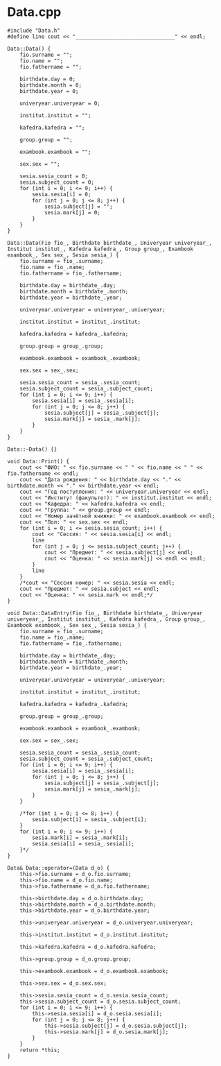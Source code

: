 # Data.cpp

	#include "Data.h"
	#define line cout << "________________________________" << endl;

	Data::Data() {
		fio.surname = "";
		fio.name = "";
		fio.fathername = "";

		birthdate.day = 0;
		birthdate.month = 0;
		birthdate.year = 0;

		univeryear.univeryear = 0;

		institut.institut = "";

		kafedra.kafedra = "";

		group.group = "";

		exambook.exambook = "";

		sex.sex = "";

		sesia.sesia_count = 0;
		sesia.subject_count = 0;
		for (int i = 0; i <= 9; i++) {
			sesia.sesia[i] = 0;
			for (int j = 0; j <= 8; j++) {
				sesia.subject[j] = "";
				sesia.mark[j] = 0;
			}
		}
	}

	Data::Data(Fio fio_, Birthdate birthdate_, Univeryear univeryear_, Institut institut_, Kafedra kafedra_, Group group_, Exambook exambook_, Sex sex_, Sesia sesia_) {
		fio.surname = fio_.surname;
		fio.name = fio_.name;
		fio.fathername = fio_.fathername;

		birthdate.day = birthdate_.day;
		birthdate.month = birthdate_.month;
		birthdate.year = birthdate_.year;

		univeryear.univeryear = univeryear_.univeryear;

		institut.institut = institut_.institut;

		kafedra.kafedra = kafedra_.kafedra;

		group.group = group_.group;

		exambook.exambook = exambook_.exambook;

		sex.sex = sex_.sex;

		sesia.sesia_count = sesia_.sesia_count;
		sesia.subject_count = sesia_.subject_count;
		for (int i = 0; i <= 9; i++) {
			sesia.sesia[i] = sesia_.sesia[i];
			for (int j = 0; j <= 8; j++) {
				sesia.subject[j] = sesia_.subject[j];
				sesia.mark[j] = sesia_.mark[j];
			}
		}
	}

	Data::~Data() {}

	void Data::Print() {
		cout << "ФИО: " << fio.surname << " " << fio.name << " " << fio.fathername << endl;
		cout << "Дата рождения: " << birthdate.day << "." << birthdate.month << "." << birthdate.year << endl;
		cout << "Год поступления: " << univeryear.univeryear << endl;
		cout << "Институт (факультет): " << institut.institut << endl;
		cout << "Кафедра: " << kafedra.kafedra << endl;
		cout << "Группа: " << group.group << endl;
		cout << "Номер зачётной книжки: " << exambook.exambook << endl;
		cout << "Пол: " << sex.sex << endl;
		for (int i = 0; i <= sesia.sesia_count; i++) {
			cout << "Сессия: " << sesia.sesia[i] << endl;
			line
			for (int j = 0; j <= sesia.subject_count; j++) {
				cout << "Предмет: " << sesia.subject[j] << endl;
				cout << "Оценка: " << sesia.mark[j] << endl << endl;
			}
			line
		}
		/*cout << "Сессия номер: " << sesia.sesia << endl;
		cout << "Предмет: " << sesia.subject << endl;
		cout << "Оценка: " << sesia.mark << endl;*/
	}

	void Data::DataEntry(Fio fio_, Birthdate birthdate_, Univeryear univeryear_, Institut institut_, Kafedra kafedra_, Group group_, Exambook exambook_, Sex sex_, Sesia sesia_) {
		fio.surname = fio_.surname;
		fio.name = fio_.name;
		fio.fathername = fio_.fathername;

		birthdate.day = birthdate_.day;
		birthdate.month = birthdate_.month;
		birthdate.year = birthdate_.year;

		univeryear.univeryear = univeryear_.univeryear;

		institut.institut = institut_.institut;

		kafedra.kafedra = kafedra_.kafedra;

		group.group = group_.group;

		exambook.exambook = exambook_.exambook;

		sex.sex = sex_.sex;

		sesia.sesia_count = sesia_.sesia_count;
		sesia.subject_count = sesia_.subject_count;
		for (int i = 0; i <= 9; i++) {
			sesia.sesia[i] = sesia_.sesia[i];
			for (int j = 0; j <= 8; j++) {
				sesia.subject[j] = sesia_.subject[j];
				sesia.mark[j] = sesia_.mark[j];
			}
		}

		/*for (int i = 0; i <= 8; i++) {
			sesia.subject[i] = sesia_.subject[i];
		}
		for (int i = 0; i <= 9; i++) {
			sesia.mark[i] = sesia_.mark[i];
			sesia.sesia[i] = sesia_.sesia[i];
		}*/
	}

	Data& Data::operator=(Data d_o) {
		this->fio.surname = d_o.fio.surname;
		this->fio.name = d_o.fio.name;
		this->fio.fathername = d_o.fio.fathername;

		this->birthdate.day = d_o.birthdate.day;
		this->birthdate.month = d_o.birthdate.month;
		this->birthdate.year = d_o.birthdate.year;

		this->univeryear.univeryear = d_o.univeryear.univeryear;

		this->institut.institut = d_o.institut.institut;

		this->kafedra.kafedra = d_o.kafedra.kafedra;

		this->group.group = d_o.group.group;

		this->exambook.exambook = d_o.exambook.exambook;

		this->sex.sex = d_o.sex.sex;

		this->sesia.sesia_count = d_o.sesia.sesia_count;
		this->sesia.subject_count = d_o.sesia.subject_count;
		for (int i = 0; i <= 9; i++) {
			this->sesia.sesia[i] = d_o.sesia.sesia[i];
			for (int j = 0; j <= 8; j++) {
				this->sesia.subject[j] = d_o.sesia.subject[j];
				this->sesia.mark[j] = d_o.sesia.mark[j];
			}
		}
		return *this;
	}

